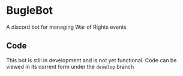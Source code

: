 # BugleBot

A discord bot for managing War of Rights events

## Code

This bot is still in development and is not yet functional. Code can be viewed in its current form under the `develop` branch

